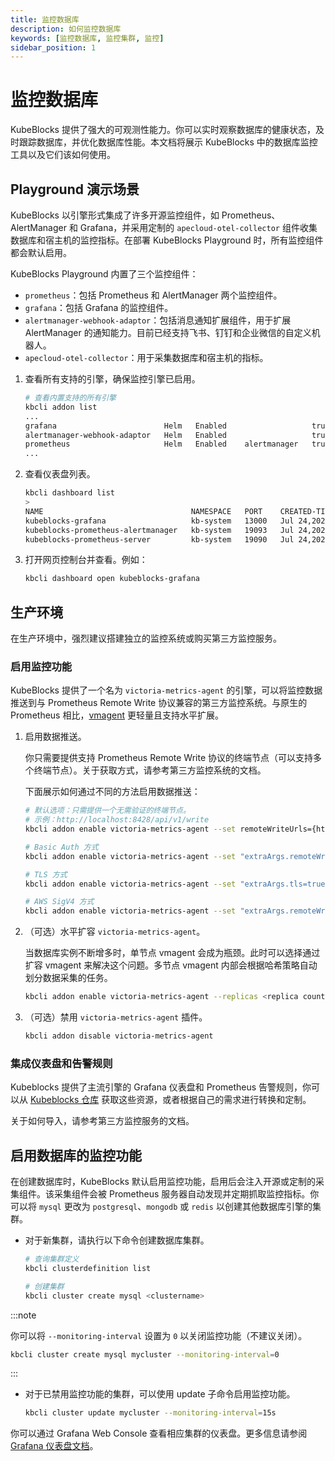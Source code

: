 ```yaml
---
title: 监控数据库
description: 如何监控数据库
keywords: [监控数据库, 监控集群, 监控]
sidebar_position: 1
---
```


# 监控数据库

KubeBlocks 提供了强大的可观测性能力。你可以实时观察数据库的健康状态，及时跟踪数据库，并优化数据库性能。本文档将展示 KubeBlocks 中的数据库监控工具以及它们该如何使用。

## Playground 演示场景

KubeBlocks 以引擎形式集成了许多开源监控组件，如 Prometheus、AlertManager 和 Grafana，并采用定制的 `apecloud-otel-collector` 组件收集数据库和宿主机的监控指标。在部署 KubeBlocks Playground 时，所有监控组件都会默认启用。

KubeBlocks Playground 内置了三个监控组件：

- `prometheus`：包括 Prometheus 和 AlertManager 两个监控组件。
- `grafana`：包括 Grafana 的监控组件。
- `alertmanager-webhook-adaptor`：包括消息通知扩展组件，用于扩展 AlertManager 的通知能力。目前已经支持飞书、钉钉和企业微信的自定义机器人。
- `apecloud-otel-collector`：用于采集数据库和宿主机的指标。

1. 查看所有支持的引擎，确保监控引擎已启用。

    ```bash
    # 查看内置支持的所有引擎
    kbcli addon list
    ...
    grafana                        Helm   Enabled                   true                                                                                    
    alertmanager-webhook-adaptor   Helm   Enabled                   true                                                                                    
    prometheus                     Helm   Enabled    alertmanager   true 
    ...
    ```

2. 查看仪表盘列表。

    ```bash
    kbcli dashboard list
    >
    NAME                                 NAMESPACE   PORT    CREATED-TIME
    kubeblocks-grafana                   kb-system   13000   Jul 24,2023 11:38 UTC+0800
    kubeblocks-prometheus-alertmanager   kb-system   19093   Jul 24,2023 11:38 UTC+0800
    kubeblocks-prometheus-server         kb-system   19090   Jul 24,2023 11:38 UTC+0800
    ```

3. 打开网页控制台并查看。例如：

    ```bash
    kbcli dashboard open kubeblocks-grafana
    ```

## 生产环境

在生产环境中，强烈建议搭建独立的监控系统或购买第三方监控服务。

### 启用监控功能

KubeBlocks 提供了一个名为 `victoria-metrics-agent` 的引擎，可以将监控数据推送到与 Prometheus Remote Write 协议兼容的第三方监控系统。与原生的 Prometheus 相比，[vmagent](https://docs.victoriametrics.com/vmagent.html) 更轻量且支持水平扩展。

1. 启用数据推送。

    你只需要提供支持 Prometheus Remote Write 协议的终端节点（可以支持多个终端节点）。关于获取方式，请参考第三方监控系统的文档。

    下面展示如何通过不同的方法启用数据推送：

    ```bash
    # 默认选项：只需提供一个无需验证的终端节点。
    # 示例：http://localhost:8428/api/v1/write
    kbcli addon enable victoria-metrics-agent --set remoteWriteUrls={http://<remoteWriteUrl>:<port>/<remote write path>}
    ```

    ```bash
    # Basic Auth 方式
    kbcli addon enable victoria-metrics-agent --set "extraArgs.remoteWrite.basicAuth.username=<your username>,remoteWrite.basicAuth.password=<your password>,remoteWriteUrls={http://<remoteWriteUrl>:<port>/<remote write path>}"
    ```

    ```bash
    # TLS 方式
    kbcli addon enable victoria-metrics-agent --set "extraArgs.tls=true,extraArgs.tlsCertFile=<path to certifle>,extraArgs.tlsKeyFile=<path to keyfile>,remoteWriteUrls={http://<remoteWriteUrl>:<port>/<remote write path>}"
    ```

    ```bash
    # AWS SigV4 方式
    kbcli addon enable victoria-metrics-agent --set "extraArgs.remoteWrite.aws.region=<your AMP region>,extraArgs.remoteWrite.aws.accessKey=<your accessKey>,extraArgs.remoteWrite.aws.secretKey=<your secretKey>,remoteWriteUrls={http://<remoteWriteUrl>:<port>/<remote write path>}"
    ```

2. （可选）水平扩容 `victoria-metrics-agent`。

    当数据库实例不断增多时，单节点 vmagent 会成为瓶颈。此时可以选择通过扩容 vmagent 来解决这个问题。多节点 vmagent 内部会根据哈希策略自动划分数据采集的任务。

    ```bash
    kbcli addon enable victoria-metrics-agent --replicas <replica count> --set remoteWriteUrls={http://<remoteWriteUrl>:<port>/<remote write path>}
    ```

3. （可选）禁用 `victoria-metrics-agent` 插件。

    ```bash
    kbcli addon disable victoria-metrics-agent
    ```

### 集成仪表盘和告警规则

Kubeblocks 提供了主流引擎的 Grafana 仪表盘和 Prometheus 告警规则，你可以从 [Kubeblocks 仓库](https://github.com/apecloud/kubeblocks-mixin) 获取这些资源，或者根据自己的需求进行转换和定制。

关于如何导入，请参考第三方监控服务的文档。

## 启用数据库的监控功能

在创建数据库时，KubeBlocks 默认启用监控功能，启用后会注入开源或定制的采集组件。该采集组件会被 Prometheus 服务器自动发现并定期抓取监控指标。你可以将 `mysql` 更改为 `postgresql`、`mongodb` 或 `redis` 以创建其他数据库引擎的集群。

- 对于新集群，请执行以下命令创建数据库集群。

    ```bash
    # 查询集群定义
    kbcli clusterdefinition list 

    # 创建集群
    kbcli cluster create mysql <clustername> 
    ```

:::note

你可以将 `--monitoring-interval` 设置为 `0` 以关闭监控功能（不建议关闭）。

```bash
kbcli cluster create mysql mycluster --monitoring-interval=0
```

:::

- 对于已禁用监控功能的集群，可以使用 update 子命令启用监控功能。

    ```bash
    kbcli cluster update mycluster --monitoring-interval=15s
    ```

你可以通过 Grafana Web Console 查看相应集群的仪表盘。更多信息请参阅 [Grafana 仪表盘文档](https://grafana.com/docs/grafana/latest/dashboards/)。
